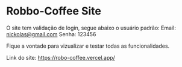 # Robbo-Coffee Site

O site tem validação de login, segue abaixo o usuário padrão:
Email: nickolas@gmail.com
Senha: 123456

Fique a vontade para vizualizar e testar todas as funcionalidades.

Link do site: https://robo-coffee.vercel.app/

